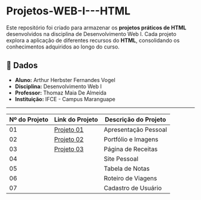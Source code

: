 # Projetos-WEB-I---HTML

Este repositório foi criado para armazenar os **projetos práticos de HTML** desenvolvidos na disciplina de Desenvolvimento Web I. Cada projeto explora a aplicação de diferentes recursos do **HTML**, consolidando os conhecimentos adquiridos ao longo do curso.

## 📌 Dados
- **Aluno:** Arthur Herbster Fernandes Vogel  
- **Disciplina:** Desenvolvimento Web I  
- **Professor:** Thomaz Maia De Almeida  
- **Instituição:** IFCE - Campus Maranguape  

---

| Nº do Projeto | Link do Projeto                                                                                                  | Descrição do Projeto            |
| ------------- | ---------------------------------------------------------------------------------------------------------------- | -------------------------------- |
| 01            |[Projeto 01](https://herbsterdev.github.io/Apresentacao-Pessoal-WEB-I---HTML/)                                               | Apresentação Pessoal             |
| 02            |[Projeto 02](https://herbsterdev.github.io/Portfolio-Imagens-WEB-I---HTML/)                                               | Portfólio e Imagens              |
| 03            |[Projeto 03](https://herbsterdev.github.io/Pagina-Receitas-WEB-I---HTML/)                                               | Página de Receitas               |
| 04            |                                               | Site Pessoal                     |
| 05            |                                               | Tabela de Notas                  |
| 06            |                                               | Roteiro de Viagens               |
| 07            |                                               | Cadastro de Usuário              |
